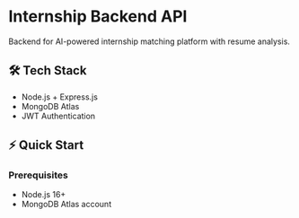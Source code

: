 # Internship Backend API

Backend for AI-powered internship matching platform with resume analysis.

## 🛠️ Tech Stack
- Node.js + Express.js
- MongoDB Atlas
- JWT Authentication

## ⚡ Quick Start

### Prerequisites
- Node.js 16+
- MongoDB Atlas account

 
